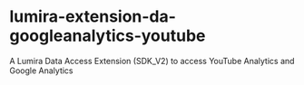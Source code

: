 # lumira-extension-da-googleanalytics-youtube
A Lumira Data Access Extension (SDK_V2) to access YouTube Analytics and Google Analytics
